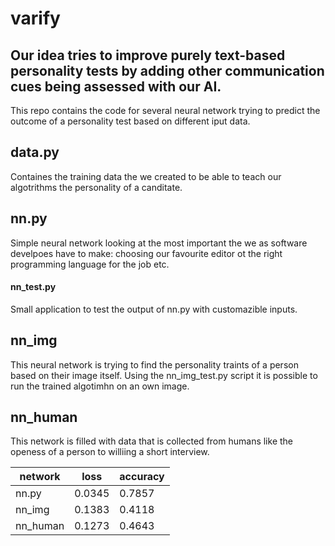 # varify
Our idea tries to improve purely text-based personality tests by adding other communication cues being assessed with our AI.
---

This repo contains the code for several neural network trying to predict the outcome of a personality test based on different iput data.

## data.py
Containes the training data the we created to be able to teach our algotrithms the personality of a canditate.

## nn.py
Simple neural network looking at the most important the we as software develpoes have to make: choosing our favourite editor ot the right programming language for the  job etc.

#### nn_test.py
Small application to test the output of nn.py with customazible inputs.

## nn_img
This neural network is trying to find the personality traints of a person based on their image itself. Using the nn_img_test.py script it is possible to run the trained algotimhn on an own image.

## nn_human
This network is filled with data that is collected from humans like the openess of a person to williing  a short interview.

|network| loss | accuracy |
|---|---|---|
| nn.py | 0.0345 | 0.7857 |
| nn_img | 0.1383 | 0.4118 |
| nn_human | 0.1273 | 0.4643 |

